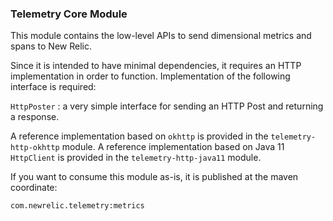 ### Telemetry Core Module

This module contains the low-level APIs to send dimensional metrics and spans to New Relic.

Since it is intended to have minimal dependencies, it requires an HTTP implementation
in order to function. Implementation of the following interface is required:

`HttpPoster` : a very simple interface for sending an HTTP Post and returning a response.

A reference implementation based on `okhttp` is provided in the `telemetry-http-okhttp` module.
A reference implementation based on Java 11 `HttpClient` is provided in the `telemetry-http-java11` module.


If you want to consume this module as-is, it is published at the maven coordinate:

`com.newrelic.telemetry:metrics`

